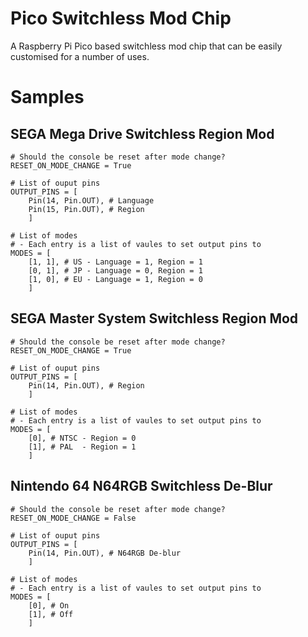 # Pico Switchless Mod Chip
A Raspberry Pi Pico based switchless mod chip that can be easily customised for a number of uses.
# Samples
## SEGA Mega Drive Switchless Region Mod
```
# Should the console be reset after mode change?
RESET_ON_MODE_CHANGE = True

# List of ouput pins
OUTPUT_PINS = [
    Pin(14, Pin.OUT), # Language
    Pin(15, Pin.OUT), # Region
    ]

# List of modes
# - Each entry is a list of vaules to set output pins to
MODES = [
    [1, 1], # US - Language = 1, Region = 1
    [0, 1], # JP - Language = 0, Region = 1
    [1, 0], # EU - Language = 1, Region = 0
    ]
```
## SEGA Master System Switchless Region Mod ##
```
# Should the console be reset after mode change?
RESET_ON_MODE_CHANGE = True

# List of ouput pins
OUTPUT_PINS = [
    Pin(14, Pin.OUT), # Region
    ]

# List of modes
# - Each entry is a list of vaules to set output pins to
MODES = [
    [0], # NTSC - Region = 0
    [1], # PAL  - Region = 1
    ]
```
## Nintendo 64 N64RGB Switchless De-Blur
```
# Should the console be reset after mode change?
RESET_ON_MODE_CHANGE = False

# List of ouput pins
OUTPUT_PINS = [
    Pin(14, Pin.OUT), # N64RGB De-blur
    ]

# List of modes
# - Each entry is a list of vaules to set output pins to
MODES = [
    [0], # On
    [1], # Off
    ]
```
